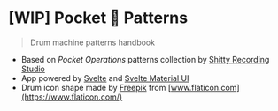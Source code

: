 # [WIP] Pocket 🥁 Patterns

> Drum machine patterns handbook

- Based on _Pocket Operations_ patterns collection by [Shitty Recording Studio](https://shittyrecording.studio/)
- App powered by [Svelte](https://svelte.dev/) and [Svelte Material UI](https://sveltematerialui.com/)
- Drum icon shape made by [Freepik](https://www.flaticon.com/authors/freepik) from [www.flaticon.com](https://www.flaticon.com/)
